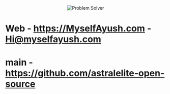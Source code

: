 <div align="center">
  <img src="https://readme-typing-svg.demolab.com?font=Iosevka&weight=700&size=45&pause=1000&color=FFFFFF&center=true&vCenter=true&width=435&lines=Problem+Solver" alt="Problem Solver" />
</div>



# Web - https://MyselfAyush.com  - Hi@myselfayush.com </br>

# main - https://github.com/astralelite-open-source
